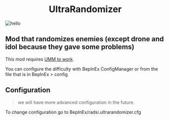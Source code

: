 <h1 align="center">
UltraRandomizer
</h1>


![hello](https://github.com/github/docs/actions/workflows/main.yml/badge.svg)
## Mod that randomizes enemies (except drone and idol because they gave some problems)
This mod requires [UMM to work](https://github.com/Temperz87/ultra-mod-manager/tags).

You can configure the difficulty with BepInEx ConfigManager or from the file that is in BepInEx > config

## Configuration
> we will have more advanced configuration in the future.
> 
To change configuration go to BepInEx/radsi.ultrarandomizer.cfg
